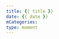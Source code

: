```yaml
---
title: {{ title }}
date: {{ date }}
mCategories:
type: moment
---
```


<div class="pics"></div>

<script src="/lib/moment/pics.js"></script>
<script>
var data = [
    {"link": "", "type": "photo"},
    {"link": "", "type": "image"},
    {"link": "", "type": "screenshot"},
    {"link": "", "type": "picture"},
    {"link": "", "type": "video"}
];
picsRender(data);
</script>

